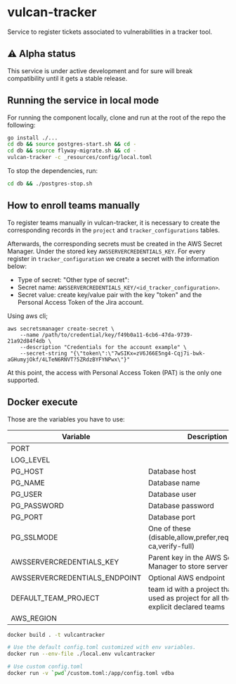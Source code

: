 # vulcan-tracker

Service to register tickets associated to vulnerabilities in a tracker tool.

## ⚠️ Alpha status

This service is under active development and for sure will break compatibility until it gets a stable release.


## Running the service in local mode

For running the component locally, clone and run at the root of the repo the following:

```bash
go install ./...
cd db && source postgres-start.sh && cd -
cd db && source flyway-migrate.sh && cd -
vulcan-tracker -c _resources/config/local.toml
```

To stop the dependencies, run:
```bash
cd db && ./postgres-stop.sh
```


## How to enroll teams manually

To register teams manually in vulcan-tracker, it is necessary to create the corresponding records in the `project` and `tracker_configurations` tables.

Afterwards, the corresponding secrets must be created in the AWS Secret Manager. Under the stored key `AWSSERVERCREDENTIALS_KEY`.
For every register in `tracker_configuration` we create a secret with the information below:
- Type of secret: "Other type of secret":
- Secret name: `AWSSERVERCREDENTIALS_KEY/<id_tracker_configuration>`.
- Secret value: create key/value pair with the key "token" and the Personal Access Token of the Jira account.


Using aws cli;
```shell
aws secretsmanager create-secret \
    --name /path/to/credential/key/f49b0a11-6cb6-47da-9739-21a92d84f4db \
    --description "Credentials for the account example" \
    --secret-string "{\"token\":\"7wSIKx=zV6J66E5ng4-Cqj7i-bwk-aGHumyjOkf/4LTeN6RNVT?5ZRdzBYFYNPwx\"}"
```

At this point, the access with Personal Access Token (PAT) is the only one supported.


## Docker execute

Those are the variables you have to use:

|Variable|Description|Sample|
|---|---|---|
|PORT||8080|
|LOG_LEVEL||error|
|PG_HOST|Database host|localhost|
|PG_NAME|Database name|vulnerabilitydb|
|PG_USER|Database user|vulnerabilitydb|
|PG_PASSWORD|Database password|vulnerabilitydb|
|PG_PORT|Database port|5432|
|PG_SSLMODE|One of these (disable,allow,prefer,require,verify-ca,verify-full)|disable|
|AWSSERVERCREDENTIALS_KEY|Parent key in the AWS Secret Manager to store server secrets|/vulcan/k8s/tracker/jira/|
|AWSSERVERCREDENTIALS_ENDPOINT|Optional AWS endpoint|http://locacalstack/|
|DEFAULT_TEAM_PROJECT|team id with a project that will be used as project for all the non explicit declared teams|
|AWS_REGION||eu-west-1|


```bash
docker build . -t vulcantracker

# Use the default config.toml customized with env variables.
docker run --env-file ./local.env vulcantracker

# Use custom config.toml
docker run -v `pwd`/custom.toml:/app/config.toml vdba
```
